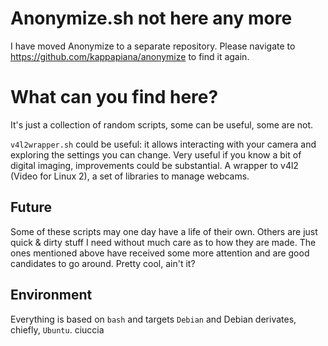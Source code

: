 # Anonymize.sh not here any more

I have moved Anonymize to a separate repository. Please navigate to <https://github.com/kappapiana/anonymize> to find it again.

# What can you find here?

It's just a collection of random scripts, some can be useful, some are not.


`v4l2wrapper.sh` could be useful: it allows interacting with your camera and exploring the settings you can change. Very useful if you know a bit of digital imaging, improvements could be substantial. A wrapper to v4l2 (Video for Linux 2), a set of libraries to manage webcams.

## Future

Some of these scripts may one day have a life of their own. Others are just quick & dirty stuff I need without much care as to how they are made. The ones mentioned above have received some more attention and are good candidates to go around. Pretty cool, ain't it?

## Environment

Everything is based on `bash` and targets `Debian` and Debian derivates, chiefly, `Ubuntu`.
ciuccia
